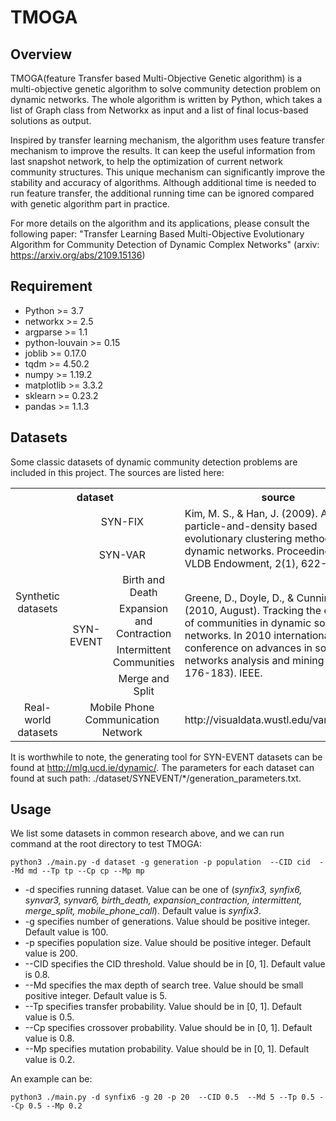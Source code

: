# TMOGA

## Overview
TMOGA(feature Transfer based Multi-Objective Genetic algorithm) is a multi-objective genetic algorithm to solve community detection problem on dynamic networks. The whole algorithm is written by Python, which takes a list of Graph class from Networkx as input and a list of final locus-based solutions as output.

Inspired by transfer learning mechanism, the algorithm uses feature transfer mechanism to improve the results. It can keep the useful information from last snapshot network, to help the optimization of current network community structures. This unique mechanism can significantly improve the stability and accuracy of algorithms. Although additional time is needed to run feature transfer, the additional running time can be ignored compared with genetic algorithm part in practice. 

For more details on the algorithm and its applications, please consult the following paper:
"Transfer Learning Based Multi-Objective Evolutionary Algorithm for Community Detection of Dynamic Complex Networks" (arxiv: https://arxiv.org/abs/2109.15136)

## Requirement
* Python >= 3.7
* networkx >= 2.5
* argparse >= 1.1
* python-louvain >= 0.15
* joblib >= 0.17.0
* tqdm >= 4.50.2
* numpy >= 1.19.2
* matplotlib >= 3.3.2
* sklearn >= 0.23.2
* pandas >= 1.1.3

## Datasets
Some classic datasets of dynamic community detection problems are included in this project. The sources are listed here:

<table>
   <tr>
      <th  colspan="3">dataset</th>
      <th width="40%" >source</th>
   </tr>
   <tr>
      <td style="text-align:center" width="12%" rowspan="6" colspan="1">Synthetic datasets</td>
      <td style="text-align:center" width="13%" colspan="2">SYN-FIX</td>
      <td rowspan="2" >Kim, M. S., & Han, J. (2009). A particle-and-density based evolutionary clustering method for dynamic networks. Proceedings of the VLDB Endowment, 2(1), 622-633.</td>
   </tr>
   <tr>
      <td style="text-align:center" colspan="2">SYN-VAR</td>
   </tr>
   <tr>
      <td style="text-align:center" colspan="1" rowspan="4">SYN-EVENT</td>
      <td style="text-align:center" width="30%">Birth and Death</td>
      <td rowspan="4">Greene, D., Doyle, D., & Cunningham, P. (2010, August). Tracking the evolution of communities in dynamic social networks. In 2010 international conference on advances in social networks analysis and mining (pp. 176-183). IEEE.</td>
   
   <tr>
     <td style="text-align:center" colspan="1">Expansion and Contraction</td>
   </tr>
   <tr>
      <td style="text-align:center" colspan="1">Intermittent Communities</td>
   </tr>
   <tr>
      <td style="text-align:center" colspan="1">Merge and Split</td>
   </tr>
</tr>
   <tr>
      <td style="text-align:center" rowspan="1" >Real-world datasets</td>
      <td style="text-align:center" colspan="2" >Mobile Phone Communication Network</td>
      <td>http://visualdata.wustl.edu/varepository</td>
   </tr>
</table>

It is worthwhile to note, the generating tool for SYN-EVENT datasets can be found at http://mlg.ucd.ie/dynamic/. The parameters for each dataset can found at such path: ./dataset/SYNEVENT/*/generation_parameters.txt.

## Usage
We list some datasets in common research above, and we can run command at the root directory to test TMOGA:

`python3 ./main.py -d dataset -g generation -p population  --CID cid  --Md md --Tp tp --Cp cp --Mp mp`

* -d specifies running dataset. Value can be one of (*synfix3, synfix6, synvar3, synvar6, birth_death, expansion_contraction, intermittent, merge_split, mobile_phone_call*). Default value is *synfix3*.
* -g specifies number of generations. Value should be positive integer. Default value is 100.
* -p specifies population size. Value should be positive integer. Default value is 200.
* --CID specifies the CID threshold. Value should be in [0, 1]. Default value is 0.8.
* --Md specifies the max depth of search tree. Value should be small positive integer. Default value is 5.
* --Tp specifies transfer probability. Value should be in [0, 1]. Default value is 0.5.
* --Cp specifies crossover probability. Value should be in [0, 1]. Default value is 0.8.
* --Mp specifies mutation probability. Value should be in [0, 1]. Default value is 0.2.

An example can be:

`python3 ./main.py -d synfix6 -g 20 -p 20  --CID 0.5  --Md 5 --Tp 0.5 --Cp 0.5 --Mp 0.2`
